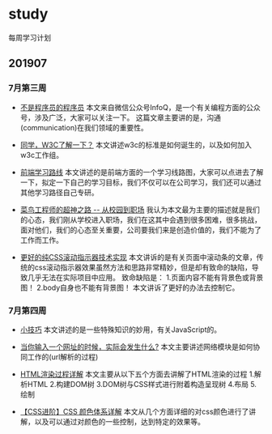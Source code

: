 # study
每周学习计划

## 201907

### 7月第三周

* [不是程序员的程序员](https://mp.weixin.qq.com/s/aEVRaqbuxPxeQwW3ewCqnA)
本文来自微信公众号InfoQ，是一个有关编程方面的公众号，涉及广泛，大家可以关注一下。
这篇文章主要讲的是，沟通 (communication)在我们领域的重要性。

* [同学，W3C了解一下？](https://75team.com/post/first-impression-of-w3c)
本文讲述w3c的标准是如何诞生的，以及如何加入w3c工作组。

* [前端学习路线](https://www.cnblogs.com/wu-web/p/8228340.html)
本文讲述的是前端方面的一个学习线路图，大家可以点进去了解一下，拟定一下自己的学习目标，我们不仅可以在公司学习，我们还可以通过其他学习路径自己专研。

* [菜鸟工程师的超神之路 -- 从校园到职场](https://mp.weixin.qq.com/s?__biz=MzAwMDc1ODA4Nw==&mid=2655123731&idx=1&sn=e1bcf595fad34a304f17d339701e7537&scene=0#wechat_redirect)
我认为本文最为主要的描述就是我们的心态，我们刚从学校进入职场，我们在这其中会遇到很多困难，很多挑战，面对他们，我们的心态至关重要，公司要我们来是创造价值的，我们不能为了工作而工作。

* [更好的纯CSS滚动指示器技术实现](https://www.zhangxinxu.com/wordpress/2019/06/better-css-scroll-indicator/)
本文讲诉的是有关页面中滚动条的文章，传统的css滚动指示器效果虽然方法和思路非常精妙，但是却有致命的缺陷，导致几乎无法在实际项目中应用。
致命缺陷是：
1.页面内容不能有背景色或背景图！
2.body自身也不能有背景图！
本文讲诉了更好的办法去控制它。

### 7月第四周

* [小技巧](https://www.cnblogs.com/ljwsyt/p/9516416.html)
本文讲述的是一些特殊知识的妙用，有关JavaScript的。

* [当你输入一个网址的时候，实际会发生什么?](https://www.cnblogs.com/wenanry/archive/2010/02/25/1673368.html)
本文主要讲述网络模块是如何协同工作的(url解析的过程)

* [HTML渲染过程详解](https://www.cnblogs.com/dojo-lzz/p/3983335.html)
本文主要从以下五个方面去讲解了HTML渲染的过程
1.解析HTML
2.构建DOM树
3.DOM树与CSS样式进行附着构造呈现树
4.布局
5.绘制

* [【CSS进阶】CSS 颜色体系详解](https://www.cnblogs.com/coco1s/p/5622534.html)
本文从几个方面详细的对css颜色进行了讲解，以及可以通过对颜色的一些控制，达到特定的效果等。

